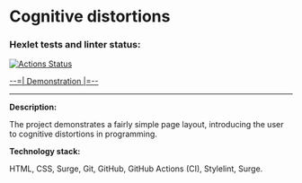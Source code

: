 Сognitive distortions
=======

### Hexlet tests and linter status:
[![Actions Status](https://github.com/hexletart/layout-designer-project-lvl1/workflows/hexlet-check/badge.svg)](https://github.com/hexletart/layout-designer-project-lvl1/actions)

[--=| Demonstration |=--](http://layout-designer-project-lvl1-14032021.surge.sh/#distortion-of-novelty)

----

**Description:**

The project demonstrates a fairly simple page layout, introducing the user to cognitive distortions in programming.

**Technology stack:**

HTML, CSS, Surge, Git, GitHub, GitHub Actions (CI), Stylelint, Surge.
